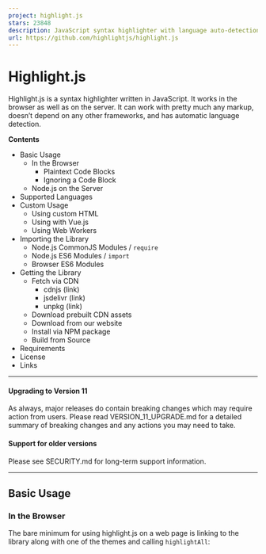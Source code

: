 ```yaml
---
project: highlight.js
stars: 23848
description: JavaScript syntax highlighter with language auto-detection and zero dependencies.
url: https://github.com/highlightjs/highlight.js
---
```


Highlight.js
============

Highlight.js is a syntax highlighter written in JavaScript. It works in the browser as well as on the server. It can work with pretty much any markup, doesn’t depend on any other frameworks, and has automatic language detection.

**Contents**

-   Basic Usage
    -   In the Browser
        -   Plaintext Code Blocks
        -   Ignoring a Code Block
    -   Node.js on the Server
-   Supported Languages
-   Custom Usage
    -   Using custom HTML
    -   Using with Vue.js
    -   Using Web Workers
-   Importing the Library
    -   Node.js CommonJS Modules / `require`
    -   Node.js ES6 Modules / `import`
    -   Browser ES6 Modules
-   Getting the Library
    -   Fetch via CDN
        -   cdnjs (link)
        -   jsdelivr (link)
        -   unpkg (link)
    -   Download prebuilt CDN assets
    -   Download from our website
    -   Install via NPM package
    -   Build from Source
-   Requirements
-   License
-   Links

* * *

#### Upgrading to Version 11

As always, major releases do contain breaking changes which may require action from users. Please read VERSION\_11\_UPGRADE.md for a detailed summary of breaking changes and any actions you may need to take.

#### Support for older versions

Please see SECURITY.md for long-term support information.

* * *

Basic Usage
-----------

### In the Browser

The bare minimum for using highlight.js on a web page is linking to the library along with one of the themes and calling `highlightAll`:

<link rel\="stylesheet" href\="/path/to/styles/default.min.css"\>
<script src\="/path/to/highlight.min.js"\></script\>
<script\>hljs.highlightAll();</script\>

This will find and highlight code inside of `<pre><code>` tags; it tries to detect the language automatically. If automatic detection doesn’t work for you, or you simply prefer to be explicit, you can specify the language manually by using the `class` attribute:

<pre\><code class\="language-html"\>...</code\></pre\>

#### Plaintext Code Blocks

To apply the Highlight.js styling to plaintext without actually highlighting it, use the `plaintext` language:

<pre\><code class\="language-plaintext"\>...</code\></pre\>

#### Ignoring a Code Block

To skip highlighting of a code block completely, use the `nohighlight` class:

<pre\><code class\="nohighlight"\>...</code\></pre\>

### Node.js on the Server

The bare minimum to auto-detect the language and highlight some code.

// load the library and ALL languages
hljs \= require('highlight.js');
html \= hljs.highlightAuto('<h1>Hello World!</h1>').value

To load only a "common" subset of popular languages:

hljs \= require('highlight.js/lib/common');

To highlight code with a specific language, use `highlight`:

html \= hljs.highlight('<h1>Hello World!</h1>', {language: 'xml'}).value

See Importing the Library for more examples of `require` vs `import` usage, etc. For more information about the result object returned by `highlight` or `highlightAuto` refer to the api docs.

Supported Languages
-------------------

Highlight.js supports over 180 languages in the core library. There are also 3rd party language definitions available to support even more languages. You can find the full list of supported languages in SUPPORTED\_LANGUAGES.md.

Custom Usage
------------

If you need a bit more control over the initialization of Highlight.js, you can use the `highlightElement` and `configure` functions. This allows you to better control _what_ to highlight and _when_.

For example, here’s the rough equivalent of calling `highlightAll` but doing the work manually instead:

document.addEventListener('DOMContentLoaded', (event) \=> {
  document.querySelectorAll('pre code').forEach((el) \=> {
    hljs.highlightElement(el);
  });
});

Please refer to the documentation for `configure` options.

### Using custom HTML

We strongly recommend `<pre><code>` wrapping for code blocks. It's quite semantic and "just works" out of the box with zero fiddling. It is possible to use other HTML elements (or combos), but you may need to pay special attention to preserving linebreaks.

Let's say your markup for code blocks uses divs:

<div class\='code'\>...</div\>

To highlight such blocks manually:

// first, find all the div.code blocks
document.querySelectorAll('div.code').forEach(el \=> {
  // then highlight each
  hljs.highlightElement(el);
});

Without using a tag that preserves linebreaks (like `pre`) you'll need some additional CSS to help preserve them. You could also pre and post-process line breaks with a plug-in, but _we recommend using CSS_.

To preserve linebreaks inside a `div` using CSS:

div.code {
  white-space: pre;
}

### Using with Vue.js

See highlightjs/vue-plugin for a simple Vue plugin that works great with Highlight.js.

An example of `vue-plugin` in action:

  <div id\="app"\>
    <!-- bind to a data property named \`code\` -->
    <highlightjs autodetect :code\="code" />
    <!-- or literal code works as well -->
    <highlightjs language\='javascript' code\="var x = 5;" />
  </div\>

### Using Web Workers

You can run highlighting inside a web worker to avoid freezing the browser window while dealing with very big chunks of code.

In your main script:

addEventListener('load', () \=> {
  const code \= document.querySelector('#code');
  const worker \= new Worker('worker.js');
  worker.onmessage \= (event) \=> { code.innerHTML \= event.data; }
  worker.postMessage(code.textContent);
});

In worker.js:

onmessage \= (event) \=> {
  importScripts('<path>/highlight.min.js');
  const result \= self.hljs.highlightAuto(event.data);
  postMessage(result.value);
};

Importing the Library
---------------------

First, you'll likely be installing the library via `npm` or `yarn` -- see Getting the Library.

### Node.js CommonJS Modules / `require`

Requiring the top-level library will load all languages:

// require the highlight.js library, including all languages
const hljs \= require('./highlight.js');
const highlightedCode \= hljs.highlightAuto('<span>Hello World!</span>').value

For a smaller footprint, load our common subset of languages (the same set used for our default web build).

const hljs \= require('highlight.js/lib/common');

For the smallest footprint, load only the languages you need:

const hljs \= require('highlight.js/lib/core');
hljs.registerLanguage('xml', require('highlight.js/lib/languages/xml'));

const highlightedCode \= hljs.highlight('<span>Hello World!</span>', {language: 'xml'}).value

### Node.js ES6 Modules / `import`

The default import will register all languages:

import hljs from 'highlight.js';

It is more efficient to import only the library and register the languages you need:

import hljs from 'highlight.js/lib/core';
import javascript from 'highlight.js/lib/languages/javascript';
hljs.registerLanguage('javascript', javascript);

If your build tool processes CSS imports, you can also import the theme directly as a module:

import hljs from 'highlight.js';
import 'highlight.js/styles/github.css';

### Browser ES6 Modules

_Note: For now you'll want to install `@highlightjs/cdn-assets` package instead of `highlight.js`. See Download prebuilt CDN assets_

To import the library and register only those languages that you need:

import hljs from './assets/js/@highlightjs/cdn-assets/es/core.js';
import javascript from './assets/js/@highlightjs/cdn-assets/es/languages/javascript.min.js';

hljs.registerLanguage('javascript', javascript);

To import the library and register all languages:

import hljs from './assets/js/@highlightjs/cdn-assets/es/highlight.js';

_Note: The path to these files will vary depending on where you have installed/copied them within your project or site. The above path is only an example._

You can also use `importmap` to import in similar way as Node:

<script type\="importmap"\>
{
	"imports": {
		"@highlightjs": "./assets/js/@highlightjs/cdn-assets/es/"
	}
}
</script\>

Use the above code in your HTML. After that, your JavaScript can import using the named key from your `importmap`, for example `@highlightjs` in this case:

import hljs from '@highlightjs/core.js';
import javascript from '@highlightjs/languages/javascript.min.js';

hljs.registerLanguage('javascript', javascript);

_Note: You can also import directly from fully static URLs, such as our very own pre-built ES6 Module CDN resources. See Fetch via CDN for specific examples._

Getting the Library
-------------------

You can get highlight.js as a hosted, or custom-build, browser script or as a server module. Right out of the box the browser script supports both AMD and CommonJS, so if you wish you can use RequireJS or Browserify without having to build from source. The server module also works perfectly fine with Browserify, but there is the option to use a build specific to browsers rather than something meant for a server.

**Do not link to GitHub directly.** The library is not supposed to work straight from the source, it requires building. If none of the pre-packaged options work for you refer to the building documentation.

**On Almond.** You need to use the optimizer to give the module a name. For example:

r.js -o name=hljs paths.hljs=/path/to/highlight out=highlight.js

### Fetch via CDN

A prebuilt version of Highlight.js bundled with many common languages is hosted by several popular CDNs. When using Highlight.js via CDN you can use Subresource Integrity for additional security. For details see DIGESTS.md.

#### cdnjs (link)

##### Common JS

<link rel\="stylesheet" href\="https://cdnjs.cloudflare.com/ajax/libs/highlight.js/11.11.0/styles/default.min.css"\>
<script src\="https://cdnjs.cloudflare.com/ajax/libs/highlight.js/11.11.0/highlight.min.js"\></script\>
<!-- and it's easy to individually load additional languages -->
<script src\="https://cdnjs.cloudflare.com/ajax/libs/highlight.js/11.11.0/languages/go.min.js"\></script\>

##### ES6 Modules

<link rel\="stylesheet" href\="https://cdnjs.cloudflare.com/ajax/libs/highlight.js/11.11.0/styles/dark.min.css"\>
<script type\="module"\>
import hljs from 'https://cdnjs.cloudflare.com/ajax/libs/highlight.js/11.11.0/es/highlight.min.js';
//  and it's easy to individually load additional languages
import go from 'https://cdnjs.cloudflare.com/ajax/libs/highlight.js/11.11.0/es/languages/go.min.js';
hljs.registerLanguage('go', go);
</script\>

#### jsdelivr (link)

##### Common JS

<link rel\="stylesheet" href\="https://cdn.jsdelivr.net/gh/highlightjs/cdn-release@11.11.0/build/styles/default.min.css"\>
<script src\="https://cdn.jsdelivr.net/gh/highlightjs/cdn-release@11.11.0/build/highlight.min.js"\></script\>
<!-- and it's easy to individually load additional languages -->
<script src\="https://cdn.jsdelivr.net/gh/highlightjs/cdn-release@11.11.0/build/languages/go.min.js"\></script\>

##### ES6 Modules

<link rel\="stylesheet" href\="https://cdn.jsdelivr.net/gh/highlightjs/cdn-release@11.11.0/build/styles/default.min.css"\>
<script type\="module"\>
import hljs from 'https://cdn.jsdelivr.net/gh/highlightjs/cdn-release@11.11.0/build/es/highlight.min.js';
//  and it's easy to individually load additional languages
import go from 'https://cdn.jsdelivr.net/gh/highlightjs/cdn-release@11.11.0/build/es/languages/go.min.js';
hljs.registerLanguage('go', go);
</script\>

#### unpkg (link)

##### Common JS

<link rel\="stylesheet" href\="https://unpkg.com/@highlightjs/cdn-assets@11.11.0/styles/default.min.css"\>
<script src\="https://unpkg.com/@highlightjs/cdn-assets@11.11.0/highlight.min.js"\></script\>
<!-- and it's easy to individually load additional languages -->
<script src\="https://unpkg.com/@highlightjs/cdn-assets@11.11.0/languages/go.min.js"\></script\>

##### ES6 Modules

<link rel\="stylesheet" href\="https://unpkg.com/@highlightjs/cdn-assets@11.11.0/styles/default.min.css"\>
<script type\="module"\>
import hljs from 'https://unpkg.com/@highlightjs/cdn-assets@11.11.0/es/highlight.min.js';
//  and it's easy to individually load & register additional languages
import go from 'https://unpkg.com/@highlightjs/cdn-assets@11.11.0/es/languages/go.min.js';
hljs.registerLanguage('go', go);
</script\>

**Note:** _The CDN-hosted `highlight.min.js` package doesn't bundle every language._ It would be very large. You can find our list of "common" languages that we bundle by default on our download page.

### Download prebuilt CDN assets

You can also download and self-host the same assets we serve up via our own CDNs. We publish those builds to the cdn-release GitHub repository. You can easily pull individual files off the CDN endpoints with `curl`, etc; if say you only needed `highlight.min.js` and a single CSS file.

There is also an npm package @highlightjs/cdn-assets if pulling the assets in via `npm` or `yarn` would be easier for your build process.

### Download from our website

The download page can quickly generate a custom single-file minified bundle including only the languages you desire.

**Note:** Building from source can produce slightly smaller builds than the website download.

### Install via NPM package

Our NPM package including all supported languages can be installed with NPM or Yarn:

npm install highlight.js
# or
yarn add highlight.js

There is also another npm package @highlightjs/cdn-assets that contains prebuilt CDN assets including ES6 Modules that can be imported in browser:

npm install @highlightjs/cdn-assets
# or
yarn add @highlightjs/cdn-assets

Alternatively, you can build the NPM package from source.

### Build from Source

The current source code is always available on GitHub.

node tools/build.js -t node
node tools/build.js -t browser :common
node tools/build.js -t cdn :common

See our building documentation for more information.

Requirements
------------

Highlight.js works on all modern browsers and currently supported Node.js versions. You'll need the following software to contribute to the core library:

-   Node.js >= 12.x
-   npm >= 6.x

License
-------

Highlight.js is released under the BSD License. See our LICENSE file for details.

Links
-----

The official website for the library is https://highlightjs.org/.

Further in-depth documentation for the API and other topics is at http://highlightjs.readthedocs.io/.

A list of the Core Team and contributors can be found in the CONTRIBUTORS.md file.
